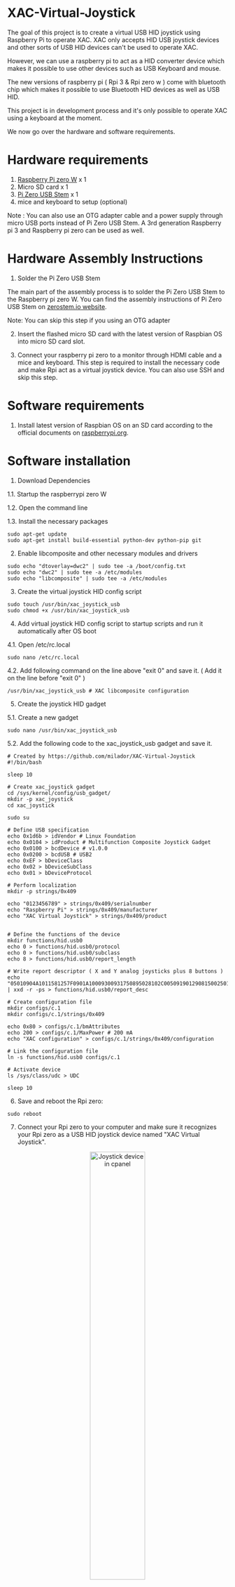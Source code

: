 # XAC-Virtual-Joystick
The goal of this project is to create a virtual USB HID joystick using Raspberry Pi to operate XAC. 
XAC only accepts HID USB joystick devices and other sorts of USB HID devices can't be used to operate XAC.

However, we can use a raspberry pi to act as a HID converter device which makes it possible to use other devices such as USB Keyboard and mouse.

The new versions of raspberry pi ( Rpi 3 & Rpi zero w ) come with bluetooth chip which makes it possible to use Bluetooth HID devices as well as USB HID.

This project is in development process and it's only possible to operate XAC using a keyboard at the moment.

We now go over the hardware and software requirements.

# Hardware requirements  

  1. [Raspberry Pi zero W](https://www.raspberrypi.org/products/raspberry-pi-zero-w/) x 1
  2. Micro SD card x 1
  3. [Pi Zero USB Stem](https://www.sparkfun.com/products/14526) x 1
  4. mice and keyboard to setup (optional)
  
Note : You can also use an OTG adapter cable and a power supply through micro USB ports instead of Pi Zero USB Stem. A 3rd generation Raspberry pi 3 and Raspberry pi zero can be used as well.

# Hardware Assembly Instructions   

  1. Solder the Pi Zero USB Stem
  
The main part of the assembly process is to solder the Pi Zero USB Stem to the Raspberry pi zero W. You can find the assembly instructions of Pi Zero USB Stem on [zerostem.io website](https://zerostem.io/installation/). 

Note: You can skip this step if you using an OTG adapter 

  2. Insert the flashed micro SD card with the latest version of Raspbian OS into micro SD card slot.
  
  3. Connect your raspberry pi zero to a monitor through HDMI cable and a mice and keyboard. This step is required to install the necessary code and make Rpi act as a virtual joystick device. You can also use SSH and skip this step. 
  
# Software requirements  

  1. Install latest version of Raspbian OS on an SD card according to the official documents on [raspberrypi.org](https://www.raspberrypi.org/documentation/installation/installing-images/).
  
 # Software installation 
 
1.	Download Dependencies

  1.1. Startup the raspberrypi zero W
  
  1.2. Open the command line
  
  1.3. Install the necessary packages
```
sudo apt-get update
sudo apt-get install build-essential python-dev python-pip git
```

2.	Enable libcomposite and other necessary modules and drivers

```
sudo echo "dtoverlay=dwc2" | sudo tee -a /boot/config.txt
sudo echo "dwc2" | sudo tee -a /etc/modules
sudo echo "libcomposite" | sudo tee -a /etc/modules
```

3.	Create the virtual joystick HID config script

```
sudo touch /usr/bin/xac_joystick_usb
sudo chmod +x /usr/bin/xac_joystick_usb
```

4.	Add virtual joystick HID config script to startup scripts and run it automatically after OS boot

  4.1. Open /etc/rc.local
  
```
sudo nano /etc/rc.local
```
  4.2. Add following command on the line above "exit 0" and save it. ( Add it on the line before "exit 0" )
  
```
/usr/bin/xac_joystick_usb # XAC libcomposite configuration
```

5.	Create the joystick HID gadget 

  5.1. Create a new gadget

```
sudo nano /usr/bin/xac_joystick_usb
```

  5.2. Add the following code to the xac_joystick_usb gadget and save it.
  
```
# Created by https://github.com/milador/XAC-Virtual-Joystick
#!/bin/bash

sleep 10

# Create xac_joystick gadget
cd /sys/kernel/config/usb_gadget/
mkdir -p xac_joystick
cd xac_joystick

sudo su

# Define USB specification
echo 0x1d6b > idVendor # Linux Foundation
echo 0x0104 > idProduct # Multifunction Composite Joystick Gadget
echo 0x0100 > bcdDevice # v1.0.0
echo 0x0200 > bcdUSB # USB2
echo 0xEF > bDeviceClass
echo 0x02 > bDeviceSubClass
echo 0x01 > bDeviceProtocol

# Perform localization
mkdir -p strings/0x409

echo "0123456789" > strings/0x409/serialnumber
echo "Raspberry Pi" > strings/0x409/manufacturer
echo "XAC Virtual Joystick" > strings/0x409/product


# Define the functions of the device
mkdir functions/hid.usb0
echo 0 > functions/hid.usb0/protocol
echo 0 > functions/hid.usb0/subclass
echo 8 > functions/hid.usb0/report_length

# Write report descriptor ( X and Y analog joysticks plus 8 buttons )
echo "05010904A1011581257F0901A10009300931750895028102C005091901290815002501750195088102C0" | xxd -r -ps > functions/hid.usb0/report_desc

# Create configuration file
mkdir configs/c.1
mkdir configs/c.1/strings/0x409

echo 0x80 > configs/c.1/bmAttributes
echo 200 > configs/c.1/MaxPower # 200 mA
echo "XAC configuration" > configs/c.1/strings/0x409/configuration

# Link the configuration file
ln -s functions/hid.usb0 configs/c.1

# Activate device 
ls /sys/class/udc > UDC

sleep 10

```

6. Save and reboot the Rpi zero:
  
```
sudo reboot
```
  
7. Connect your Rpi zero to your computer and make sure it recognizes your Rpi zero as a USB HID joystick device named "XAC Virtual Joystick".

<p align="center">
<img align="center" src="https://raw.githubusercontent.com/milador/XAC-Virtual-Joystick/master/Resources/cpanel.PNG" width="50%" height="50%" alt="Joystick device in cpanel"/>
</p>
  
8.  Startup your Rpi zero and enter following commands to test the configuration:
   
```
sudo /usr/bin/xac_joystick_usb
ls -la /dev/hidg*
```   

You should get something similar to following which means it's working and ready to use.

```
crw------- 1 root root 243, 0 Dec 26 02:34 /dev/hidg0
```   

# Usage

1.  Download the keyboard input interface code

  1.1. Create a new python file using following command:
  
```
sudo nano input_keyboard.py
sudo chmod +x input_keyboard.py
```   

Note : Make sure you are in /home/pi directory 

  1.2. Copy and paste the input_keyboard.py code available under Scripts directory.

  1.3. Save input_keyboard.py file and exit
  
  1.4. Test operating XAC using input_keyboard.py code with a physical keyboard or SSH
  
```
sudo python input_keyboard.py
```   

  1.5. Use "q" key to exit.

2.	Add input_keyboard.py code to startup scripts and run it automatically after OS boot

  2.1. Open /etc/rc.local
  
```
sudo nano /etc/rc.local
```
  2.2. Add following command on the line above "exit 0" and save it. ( Add it on the line before "exit 0" )
  
```
sudo python input_keyboard.py
```

3. input_keyboard.py usage:

* Key 1: Button 1
* Key 2: Button 2
* Key 3: Button 3
* Key 4: Button 4
* Key 5: Button 5
* Key 6: Button 6
* Key 7: Button 7
* Key 8: Button 8
* Key d: Analog Right
* Key w: Analog Up
* Key a: Analog Left
* Key s: Analog Down

  
  
